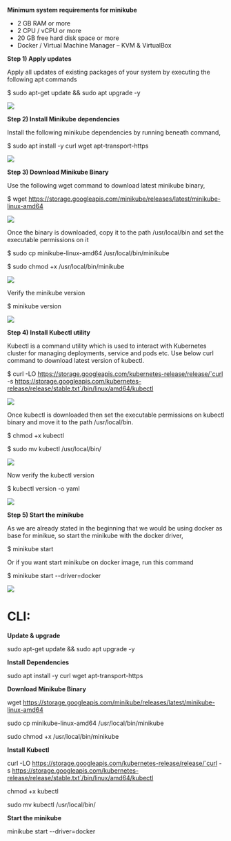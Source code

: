 **Minimum system requirements for minikube**

- 2 GB RAM or more
- 2 CPU / vCPU or more
- 20 GB free hard disk space or more
- Docker / Virtual Machine Manager – KVM &amp; VirtualBox

**Step 1) Apply updates**

Apply all updates of existing packages of your system by executing the following apt commands

$ sudo apt-get update &amp;&amp; sudo apt upgrade -y

![](RackMultipart20220407-4-1yxd61o_html_92f678e438e94bca.png)

**Step 2) Install Minikube dependencies**

Install the following minikube dependencies by running beneath command,

$ sudo apt install -y curl wget apt-transport-https

![](RackMultipart20220407-4-1yxd61o_html_f5c8d7ba55cf1981.png)

**Step 3) Download Minikube Binary**

Use the following wget command to download latest minikube binary,

$ wget https://storage.googleapis.com/minikube/releases/latest/minikube-linux-amd64

![](RackMultipart20220407-4-1yxd61o_html_c2362dcd32d388ea.png)

Once the binary is downloaded, copy it to the path /usr/local/bin and set the executable permissions on it

$ sudo cp minikube-linux-amd64 /usr/local/bin/minikube

$ sudo chmod +x /usr/local/bin/minikube

![](RackMultipart20220407-4-1yxd61o_html_ccc57138ae2295cf.png)

Verify the minikube version

$ minikube version

![](RackMultipart20220407-4-1yxd61o_html_978a8247b924adac.png)

**Step 4) Install Kubectl utility**

Kubectl is a command utility which is used to interact with Kubernetes cluster for managing deployments, service and pods etc. Use below curl command to download latest version of kubectl.

$ curl -LO https://storage.googleapis.com/kubernetes-release/release/`curl -s https://storage.googleapis.com/kubernetes-release/release/stable.txt`/bin/linux/amd64/kubectl

![](RackMultipart20220407-4-1yxd61o_html_4d490bc883292f57.png)

Once kubectl is downloaded then set the executable permissions on kubectl binary and move it to the path /usr/local/bin.

$ chmod +x kubectl

$ sudo mv kubectl /usr/local/bin/

![](RackMultipart20220407-4-1yxd61o_html_ee8484532c67f1c5.png)

Now verify the kubectl version

$ kubectl version -o yaml

![](RackMultipart20220407-4-1yxd61o_html_b3be3d8f5ae8ed7e.png)

**Step 5) Start the minikube**

As we are already stated in the beginning that we would be using docker as base for minikue, so start the minikube with the docker driver,

$ minikube start

Or if you want start minikube on docker image, run this command

$ minikube start --driver=docker

![](RackMultipart20220407-4-1yxd61o_html_81f48aa87fc91bfd.png)

# **CLI:**

**Update &amp; upgrade**

sudo apt-get update &amp;&amp; sudo apt upgrade -y

**Install Dependencies**

sudo apt install -y curl wget apt-transport-https

**Download Minikube Binary**

wget https://storage.googleapis.com/minikube/releases/latest/minikube-linux-amd64

sudo cp minikube-linux-amd64 /usr/local/bin/minikube

sudo chmod +x /usr/local/bin/minikube

**Install Kubectl**

curl -LO https://storage.googleapis.com/kubernetes-release/release/`curl -s https://storage.googleapis.com/kubernetes-release/release/stable.txt`/bin/linux/amd64/kubectl

chmod +x kubectl

sudo mv kubectl /usr/local/bin/

**Start the minikube**

minikube start --driver=docker
